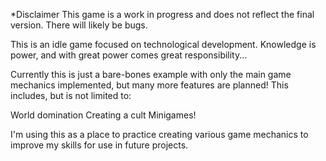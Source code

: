 *Disclaimer
This game is a work in progress and does not reflect the final version. There will likely be bugs.

This is an idle game focused on technological development. Knowledge is power, and with great power comes great responsibility...



Currently this is just a bare-bones example with only the main game mechanics implemented, but many more features are planned!
This includes, but is not limited to: 

World domination
Creating a cult
Minigames!


I'm using this as a place to practice creating various game mechanics to improve my skills for use in future projects.  
